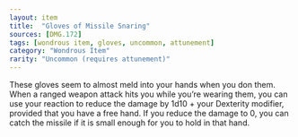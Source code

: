 ```yaml
---
layout: item
title:  "Gloves of Missile Snaring"
sources: [DMG.172]
tags: [wondrous item, gloves, uncommon, attunement]
category: "Wondrous Item"
rarity: "Uncommon (requires attunement)"
---
```


These gloves seem to almost meld into your hands when you don them. When a ranged weapon attack hits you while you’re wearing them, you can use your reaction to reduce the damage by 1d10 + your Dexterity modifier, provided that you have a free hand. If you reduce the damage to 0, you can catch the missile if it is small enough for you to hold in that hand.